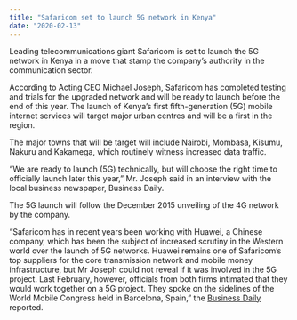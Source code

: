 ```yaml
---
title: "Safaricom set to launch 5G network in Kenya"
date: "2020-02-13"
---
```


Leading telecommunications giant Safaricom is set to launch the 5G network in Kenya in a move that stamp the company’s authority in the communication sector.

According to Acting CEO Michael Joseph, Safaricom has completed testing and trials for the upgraded network and will be ready to launch before the end of this year. The launch of Kenya’s first fifth-generation (5G) mobile internet services will target major urban centres and will be a first in the region.

The major towns that will be target will include Nairobi, Mombasa, Kisumu, Nakuru and Kakamega, which routinely witness increased data traffic.

“We are ready to launch (5G) technically, but will choose the right time to officially launch later this year,” Mr. Joseph said in an interview with the local business newspaper, Business Daily.

The 5G launch will follow the December 2015 unveiling of the 4G network by the company.

“Safaricom has in recent years been working with Huawei, a Chinese company, which has been the subject of increased scrutiny in the Western world over the launch of 5G networks. Huawei remains one of Safaricom’s top suppliers for the core transmission network and mobile money infrastructure, but Mr Joseph could not reveal if it was involved in the 5G project. Last February, however, officials from both firms intimated that they would work together on a 5G project. They spoke on the sidelines of the World Mobile Congress held in Barcelona, Spain,” the [Business Daily](https://www.businessdailyafrica.com/corporate/companies/Safaricom-set-for-5G-network-launch/4003102-5453976-84hqeqz/index.html) reported.
